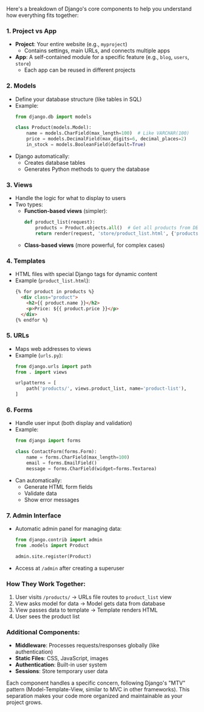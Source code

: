 Here's a breakdown of Django's core components to help you understand how everything fits together:

### 1. **Project vs App**
- **Project**: Your entire website (e.g., `myproject`)
  - Contains settings, main URLs, and connects multiple apps
- **App**: A self-contained module for a specific feature (e.g., `blog`, `users`, `store`)
  - Each app can be reused in different projects

### 2. **Models**
- Define your database structure (like tables in SQL)
- Example:
  ```python
  from django.db import models

  class Product(models.Model):
      name = models.CharField(max_length=100)  # Like VARCHAR(100)
      price = models.DecimalField(max_digits=6, decimal_places=2)
      in_stock = models.BooleanField(default=True)
  ```
- Django automatically:
  - Creates database tables
  - Generates Python methods to query the database

### 3. **Views**
- Handle the logic for what to display to users
- Two types:
  - **Function-based views** (simpler):
    ```python
    def product_list(request):
        products = Product.objects.all()  # Get all products from DB
        return render(request, 'store/product_list.html', {'products': products})
    ```
  - **Class-based views** (more powerful, for complex cases)

### 4. **Templates**
- HTML files with special Django tags for dynamic content
- Example (`product_list.html`):
  ```html
  {% for product in products %}
    <div class="product">
      <h2>{{ product.name }}</h2>
      <p>Price: ${{ product.price }}</p>
    </div>
  {% endfor %}
  ```

### 5. **URLs**
- Maps web addresses to views
- Example (`urls.py`):
  ```python
  from django.urls import path
  from . import views

  urlpatterns = [
      path('products/', views.product_list, name='product-list'),
  ]
  ```

### 6. **Forms**
- Handle user input (both display and validation)
- Example:
  ```python
  from django import forms

  class ContactForm(forms.Form):
      name = forms.CharField(max_length=100)
      email = forms.EmailField()
      message = forms.CharField(widget=forms.Textarea)
  ```
- Can automatically:
  - Generate HTML form fields
  - Validate data
  - Show error messages

### 7. **Admin Interface**
- Automatic admin panel for managing data:
  ```python
  from django.contrib import admin
  from .models import Product

  admin.site.register(Product)
  ```
- Access at `/admin` after creating a superuser

### How They Work Together:
1. User visits `/products/` → URLs file routes to `product_list` view
2. View asks model for data → Model gets data from database
3. View passes data to template → Template renders HTML
4. User sees the product list

### Additional Components:
- **Middleware**: Processes requests/responses globally (like authentication)
- **Static Files**: CSS, JavaScript, images
- **Authentication**: Built-in user system
- **Sessions**: Store temporary user data

Each component handles a specific concern, following Django's "MTV" pattern (Model-Template-View, similar to MVC in other frameworks). This separation makes your code more organized and maintainable as your project grows.